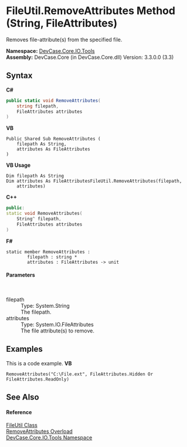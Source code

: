 # FileUtil.RemoveAttributes Method (String, FileAttributes)
 

Removes file-attribute(s) from the specified file.

**Namespace:**&nbsp;<a href="N_DevCase_Core_IO_Tools">DevCase.Core.IO.Tools</a><br />**Assembly:**&nbsp;DevCase.Core (in DevCase.Core.dll) Version: 3.3.0.0 (3.3)

## Syntax

**C#**<br />
``` C#
public static void RemoveAttributes(
	string filepath,
	FileAttributes attributes
)
```

**VB**<br />
``` VB
Public Shared Sub RemoveAttributes ( 
	filepath As String,
	attributes As FileAttributes
)
```

**VB Usage**<br />
``` VB Usage
Dim filepath As String
Dim attributes As FileAttributesFileUtil.RemoveAttributes(filepath, 
	attributes)
```

**C++**<br />
``` C++
public:
static void RemoveAttributes(
	String^ filepath, 
	FileAttributes attributes
)
```

**F#**<br />
``` F#
static member RemoveAttributes : 
        filepath : string * 
        attributes : FileAttributes -> unit 

```


#### Parameters
&nbsp;<dl><dt>filepath</dt><dd>Type: System.String<br />The filepath.</dd><dt>attributes</dt><dd>Type: System.IO.FileAttributes<br />The file attribute(s) to remove.</dd></dl>

## Examples
This is a code example. 
**VB**<br />
``` VB
RemoveAttributes("C:\File.ext", FileAttributes.Hidden Or FileAttributes.ReadOnly)
```


## See Also


#### Reference
<a href="T_DevCase_Core_IO_Tools_FileUtil">FileUtil Class</a><br /><a href="Overload_DevCase_Core_IO_Tools_FileUtil_RemoveAttributes">RemoveAttributes Overload</a><br /><a href="N_DevCase_Core_IO_Tools">DevCase.Core.IO.Tools Namespace</a><br />